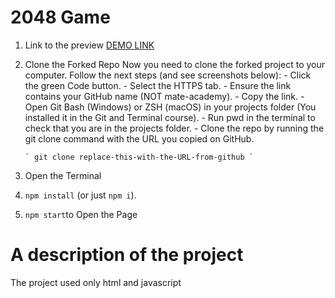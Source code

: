 # 2048 Game

1.  Link to the preview [DEMO LINK](https://hy-tapa-kot.github.io/Progect-2048/)
2.  Clone the Forked Repo
    Now you need to clone the forked project to your computer. Follow the next steps (and see screenshots below): - Click the green Code button. - Select the HTTPS tab. - Ensure the link contains your GitHub name (NOT mate-academy). - Copy the link. - Open Git Bash (Windows) or ZSH (macOS) in your projects folder (You installed it in the Git and Terminal course). - Run pwd in the terminal to check that you are in the projects folder. - Clone the repo by running the git clone command with the URL you copied on GitHub.

        ` git clone replace-this-with-the-URL-from-github `

3.  Open the Terminal
4.  `npm install` (or just `npm i`).
5.  `npm start`to Open the Page

# A description of the project

The project used only html and javascript
